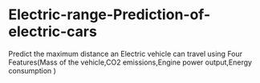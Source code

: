 # Electric-range-Prediction-of-electric-cars
Predict the maximum distance an Electric vehicle can travel using Four Features(Mass of the vehicle,CO2 emissions,Engine power output,Energy consumption )
